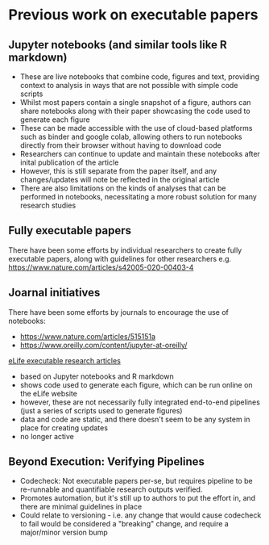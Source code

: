 
# Previous work on executable papers

## Jupyter notebooks (and similar tools like R markdown)

- These are live notebooks that combine code, figures and text, providing context to analysis in ways that are not possible with simple code scripts
- Whilst most papers contain a single snapshot of a figure, authors can share notebooks along with their paper showcasing the code used to generate each figure
- These can be made accessible with the use of cloud-based platforms such as binder and google colab, allowing others to run notebooks directly from their browser without having to download code
- Researchers can continue to update and maintain these notebooks after inital publication of the article
- However, this is still separate from the paper itself, and any changes/updates will note be reflected in the original article
- There are also limitations on the kinds of analyses that can be performed in notebooks, necessitating a more robust solution for many research studies

## Fully executable papers

There have been some efforts by individual researchers to create fully executable papers, along with guidelines for other researchers e.g. <https://www.nature.com/articles/s42005-020-00403-4>

## Joarnal initiatives

There have been some efforts by journals to encourage the use of notebooks:

- <https://www.nature.com/articles/515151a>
- <https://www.oreilly.com/content/jupyter-at-oreilly/>

[eLife executable research articles](https://elifesciences.org/collections/d72819a9/executable-research-articles)

- based on Jupyter notebooks and R markdown
- shows code used to generate each figure, which can be run online on the eLife website
- however, these are not necessarily fully integrated end-to-end pipelines (just a series of scripts used to generate figures)
- data and code are static, and there doesn't seem to be any system in place for creating updates
- no longer active

## Beyond Execution: Verifying Pipelines

- Codecheck: Not executable papers per-se, but requires pipeline to be re-runnable and quantifiable research outputs verified.
- Promotes automation, but it's still up to authors to put the effort in, and there are minimal guidelines in place
- Could relate to versioning - i.e. any change that would cause codecheck to fail would be considered a "breaking" change, and require a major/minor version bump
